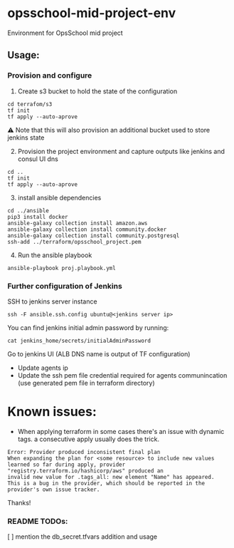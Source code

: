 # opsschool-mid-project-env
Environment for OpsSchool mid project

## Usage:
### Provision and configure
1. Create s3 bucket to hold the state of the configuration 
```
cd terrafom/s3
tf init
tf apply --auto-aprove
```
⚠️ Note that this will also provision an additional bucket used to store jenkins state

2. Provision the project environment and capture outputs like jenkins and consul UI dns

```
cd ..
tf init
tf apply --auto-aprove
```

3. install ansible dependencies
```
cd ../ansible
pip3 install docker
ansible-galaxy collection install amazon.aws
ansible-galaxy collection install community.docker
ansible-galaxy collection install community.postgresql
ssh-add ../terraform/opsschool_project.pem
```
4. Run the ansible playbook
```
ansible-playbook proj.playbook.yml
```

### Further configuration of Jenkins 
SSH to jenkins server instance
```
ssh -F ansible.ssh.config ubuntu@<jenkins server ip>
```
You can find jenkins initial admin password by running: 
```
cat jenkins_home/secrets/initialAdminPassword
```

Go to jenkins UI (ALB DNS name is output of TF configuration)
- Update agents ip
- Update the ssh pem file credential required for agents communincation (use generated pem file in terraform directory)


# Known issues:
- When applying terraform in some cases there's an issue with dynamic tags. a consecutive apply usually does the trick. 

```
Error: Provider produced inconsistent final plan
When expanding the plan for <some resource> to include new values learned so far during apply, provider "registry.terraform.io/hashicorp/aws" produced an
invalid new value for .tags_all: new element "Name" has appeared. 
This is a bug in the provider, which should be reported in the provider's own issue tracker.
```

Thanks!


### README TODOs:
[ ] mention the db_secret.tfvars addition and usage 